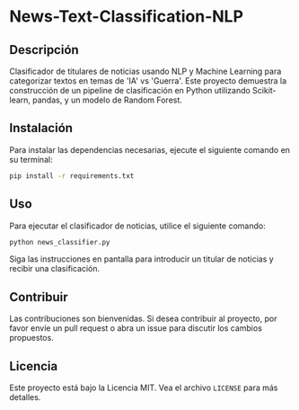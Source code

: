 # News-Text-Classification-NLP

## Descripción
Clasificador de titulares de noticias usando NLP y Machine Learning para categorizar textos en temas de 'IA' vs 'Guerra'. Este proyecto demuestra la construcción de un pipeline de clasificación en Python utilizando Scikit-learn, pandas, y un modelo de Random Forest.

## Instalación

Para instalar las dependencias necesarias, ejecute el siguiente comando en su terminal:

```bash
pip install -r requirements.txt
```

## Uso

Para ejecutar el clasificador de noticias, utilice el siguiente comando:

```bash
python news_classifier.py
```

Siga las instrucciones en pantalla para introducir un titular de noticias y recibir una clasificación.

## Contribuir

Las contribuciones son bienvenidas. Si desea contribuir al proyecto, por favor envíe un pull request o abra un issue para discutir los cambios propuestos.

## Licencia

Este proyecto está bajo la Licencia MIT. Vea el archivo `LICENSE` para más detalles.
